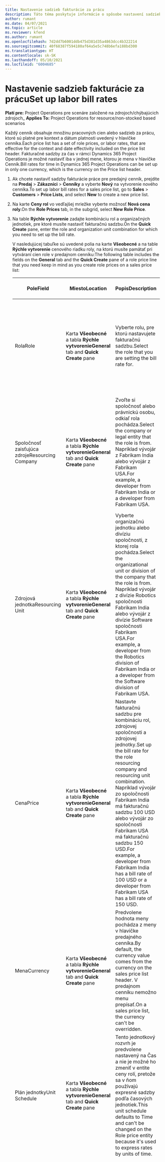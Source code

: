 ```yaml
---
title: Nastavenie sadzieb fakturácie za prácu
description: Táto téma poskytuje informácie o spôsobe nastavení sadzieb fakturácie práce v Project Operations.
author: rumant
ms.date: 04/07/2021
ms.topic: article
ms.reviewer: kfend
ms.author: rumant
ms.openlocfilehash: 7d2dd7b6001ddb475d381d35a4863dcc4b322214
ms.sourcegitcommit: 40f68387f594180af64a5e5c748b6efa188bd300
ms.translationtype: HT
ms.contentlocale: sk-SK
ms.lasthandoff: 05/10/2021
ms.locfileid: "6004685"
---
```

# <a name="set-up-labor-bill-rates"></a><span data-ttu-id="5f07c-103">Nastavenie sadzieb fakturácie za prácu</span><span class="sxs-lookup"><span data-stu-id="5f07c-103">Set up labor bill rates</span></span>

<span data-ttu-id="5f07c-104">**Platí pre:** Project Operations pre scenáre založené na zdrojoch/chýbajúcich zdrojoch</span><span class="sxs-lookup"><span data-stu-id="5f07c-104">_ **Applies To:** Project Operations for resource/non-stocked based scenarios</span></span>

<span data-ttu-id="5f07c-105">Každý cenník obsahuje množinu pracovných cien alebo sadzieb za prácu, ktoré sú platné pre kontext a dátum platnosti uvedený v hlavičke cenníka.</span><span class="sxs-lookup"><span data-stu-id="5f07c-105">Each price list has a set of role prices, or labor rates, that are effective for the context and date effectivity included on the price list header.</span></span> <span data-ttu-id="5f07c-106">Fakturačné sadzby za čas v rámci Dynamics 365 Project Operations je možné nastaviť iba v jednej mene, ktorou je mena v hlavičke Cenník.</span><span class="sxs-lookup"><span data-stu-id="5f07c-106">Bill rates for time in Dynamics 365 Project Operations can be set up in only one currency, which is the currency on the Price list header.</span></span>

1. <span data-ttu-id="5f07c-107">Ak chcete nastaviť sadzby fakturácie práce pre predajný cenník, prejdite na **Predaj** > **Zákazníci** > **Cenníky** a vyberte **Nový** na vytvorenie nového cenníka.</span><span class="sxs-lookup"><span data-stu-id="5f07c-107">To set up labor bill rates for a sales price list, go to **Sales** > **Customers** > **Price Lists**, and select **New** to create a new price list.</span></span> 
2. <span data-ttu-id="5f07c-108">Na karte **Ceny rol** vo vedľajšej mriežke vyberte možnosť **Nová cena roly**.</span><span class="sxs-lookup"><span data-stu-id="5f07c-108">On the **Role Prices** tab, in the subgrid, select **New Role Price**.</span></span> 
3. <span data-ttu-id="5f07c-109">Na table **Rýchle vytvorenie** zadajte kombináciu rol a organizačných jednotiek, pre ktoré musíte nastaviť fakturačnú sadzbu.</span><span class="sxs-lookup"><span data-stu-id="5f07c-109">On the **Quick Create** pane, enter the role and organization unit combination for which you need to set up the bill rate.</span></span>

   <span data-ttu-id="5f07c-110">V nasledujúcej tabuľke sú uvedené polia na karte **Všeobecné** a na table **Rýchle vytvorenie** cenového riadku roly, na ktorú musíte pamätať pri vytváraní cien role v predajnom cenníku:</span><span class="sxs-lookup"><span data-stu-id="5f07c-110">The following table includes the fields on the **General** tab and the **Quick Create** pane of a role price line that you need keep in mind as you create role prices on a sales price list:</span></span>

    | <span data-ttu-id="5f07c-111">Pole</span><span class="sxs-lookup"><span data-stu-id="5f07c-111">Field</span></span> | <span data-ttu-id="5f07c-112">Miesto</span><span class="sxs-lookup"><span data-stu-id="5f07c-112">Location</span></span> | <span data-ttu-id="5f07c-113">Popis</span><span class="sxs-lookup"><span data-stu-id="5f07c-113">Description</span></span> | <span data-ttu-id="5f07c-114">Nadväzujúci vplyv</span><span class="sxs-lookup"><span data-stu-id="5f07c-114">Downstream impact</span></span> |
    | --- | --- | --- | --- |
    | <span data-ttu-id="5f07c-115">Rola</span><span class="sxs-lookup"><span data-stu-id="5f07c-115">Role</span></span> | <span data-ttu-id="5f07c-116">Karta **Všeobecné** a tabla **Rýchle vytvorenie**</span><span class="sxs-lookup"><span data-stu-id="5f07c-116">**General** tab and **Quick Create** pane</span></span> | <span data-ttu-id="5f07c-117">Vyberte rolu, pre ktorú nastavujete fakturačnú sadzbu.</span><span class="sxs-lookup"><span data-stu-id="5f07c-117">Select the role that you are setting the bill rate for.</span></span> | <span data-ttu-id="5f07c-118">Rola pri prichádzajúcom odhade alebo skutočná hodnota bude porovnaná s týmto riadkom, aby sa štandardne nastavila sadzba fakturácie.</span><span class="sxs-lookup"><span data-stu-id="5f07c-118">Role on the incoming estimate or actual will be matched against this line to default bill rate of the role.</span></span> |
    | <span data-ttu-id="5f07c-119">Spoločnosť zaisťujúca zdroje</span><span class="sxs-lookup"><span data-stu-id="5f07c-119">Resourcing Company</span></span> | <span data-ttu-id="5f07c-120">Karta **Všeobecné** a tabla **Rýchle vytvorenie**</span><span class="sxs-lookup"><span data-stu-id="5f07c-120">**General** tab and **Quick Create** pane</span></span> | <span data-ttu-id="5f07c-121">Zvoľte si spoločnosť alebo právnickú osobu, odkiaľ rola pochádza.</span><span class="sxs-lookup"><span data-stu-id="5f07c-121">Select the company or legal entity that the role is from.</span></span> <span data-ttu-id="5f07c-122">Napríklad vývojár z Fabrikam India alebo vývojár z Fabrikam USA.</span><span class="sxs-lookup"><span data-stu-id="5f07c-122">For example, a developer from Fabrikam India or a developer from Fabrikam USA.</span></span> | <span data-ttu-id="5f07c-123">Zdrojová spoločnosť pri prichádzajúcom odhade alebo skutočná bude porovnaná s týmto riadkom, aby sa štandardne nastavili fakturačnú sadzbu.</span><span class="sxs-lookup"><span data-stu-id="5f07c-123">The resourcing company on the incoming estimate or actual will be matched against this line to default the bill rate of the role.</span></span> |
    | <span data-ttu-id="5f07c-124">Zdrojová jednotka</span><span class="sxs-lookup"><span data-stu-id="5f07c-124">Resourcing Unit</span></span> | <span data-ttu-id="5f07c-125">Karta **Všeobecné** a tabla **Rýchle vytvorenie**</span><span class="sxs-lookup"><span data-stu-id="5f07c-125">**General** tab and **Quick Create** pane</span></span> | <span data-ttu-id="5f07c-126">Vyberte organizačnú jednotku alebo divíziu spoločnosti, z ktorej rola pochádza.</span><span class="sxs-lookup"><span data-stu-id="5f07c-126">Select the organizational unit or division of the company that the role is from.</span></span> <span data-ttu-id="5f07c-127">Napríklad vývojár z divízie Robotics spoločnosti Fabrikam India alebo vývojár z divízie Software spoločnosti Fabrikam USA.</span><span class="sxs-lookup"><span data-stu-id="5f07c-127">For example, a developer from the Robotics division of Fabrikam India or a developer from the Software division of Fabrikam USA.</span></span> | <span data-ttu-id="5f07c-128">Zdrojová jednotka pri prichádzajúcom odhade alebo skutočná bude porovnaná s týmto riadkom, aby sa štandardne nastavili fakturačnú sadzbu.</span><span class="sxs-lookup"><span data-stu-id="5f07c-128">The resourcing unit on the incoming estimate or actual will be matched against this line to default the bill rate of the role.</span></span> |
    | <span data-ttu-id="5f07c-129">Cena</span><span class="sxs-lookup"><span data-stu-id="5f07c-129">Price</span></span> | <span data-ttu-id="5f07c-130">Karta **Všeobecné** a tabla **Rýchle vytvorenie**</span><span class="sxs-lookup"><span data-stu-id="5f07c-130">**General** tab and **Quick Create** pane</span></span> | <span data-ttu-id="5f07c-131">Nastavte fakturačnú sadzbu pre kombináciu rol, zdrojovej spoločnosti a zdrojovej jednotky.</span><span class="sxs-lookup"><span data-stu-id="5f07c-131">Set up the bill rate for the role resourcing company and resourcing unit combination.</span></span> <span data-ttu-id="5f07c-132">Napríklad vývojár zo spoločnosti Fabrikam India má fakturačnú sadzbu 100 USD alebo vývojár zo spoločnosti Fabrikam USA má fakturačnú sadzbu 150 USD.</span><span class="sxs-lookup"><span data-stu-id="5f07c-132">For example, a developer from Fabrikam India has a bill rate of 100 USD or a developer from Fabrikam USA has a bill rate of 150 USD.</span></span> | <span data-ttu-id="5f07c-133">Táto cena je predvolenou fakturačnou sadzbou, ktorá predvolene zodpovedá jednotkovým cenám na prichádzajúci odhad alebo skutočný riadok pre triedu transakcie Čas.</span><span class="sxs-lookup"><span data-stu-id="5f07c-133">This price is the default bill rate on the per unit price of the incoming estimate or actual line for Time transaction class.</span></span> |
    | <span data-ttu-id="5f07c-134">Mena</span><span class="sxs-lookup"><span data-stu-id="5f07c-134">Currency</span></span> | <span data-ttu-id="5f07c-135">Karta **Všeobecné** a tabla **Rýchle vytvorenie**</span><span class="sxs-lookup"><span data-stu-id="5f07c-135">**General** tab and **Quick Create** pane</span></span>| <span data-ttu-id="5f07c-136">Predvolene hodnota meny pochádza z meny v hlavičke predajného cenníka.</span><span class="sxs-lookup"><span data-stu-id="5f07c-136">By default, the currency value comes from the currency on the sales price list header.</span></span> <span data-ttu-id="5f07c-137">V predajnom cenníku nemožno menu prepísať.</span><span class="sxs-lookup"><span data-stu-id="5f07c-137">On a sales price list, the currency can't be overridden.</span></span> | <span data-ttu-id="5f07c-138">Táto mena je predvolenou menou jednotkovým cenám na prichádzajúci skutočný riadok pre triedu transakcie času pre predaj.</span><span class="sxs-lookup"><span data-stu-id="5f07c-138">This currency is the default currency on the per unit price of the incoming actual sales line for Time transaction class.</span></span> |
    | <span data-ttu-id="5f07c-139">Plán jednotky</span><span class="sxs-lookup"><span data-stu-id="5f07c-139">Unit Schedule</span></span> | <span data-ttu-id="5f07c-140">Karta **Všeobecné** a tabla **Rýchle vytvorenie**</span><span class="sxs-lookup"><span data-stu-id="5f07c-140">**General** tab and **Quick Create** pane</span></span> | <span data-ttu-id="5f07c-141">Tento jednotkový rozvrh je predvolene nastavený na Čas a nie je možné ho zmeniť v entite ceny rolí, pretože sa v ňom používajú expresné sadzby podľa časových jednotiek.</span><span class="sxs-lookup"><span data-stu-id="5f07c-141">This unit schedule defaults to Time and can't be changed on the Role price entity because it's used to express rates by units of time.</span></span> | <span data-ttu-id="5f07c-142">Toto pole nemá žiadny následný dopad.</span><span class="sxs-lookup"><span data-stu-id="5f07c-142">There is no downstream impact for this field.</span></span> |
    | <span data-ttu-id="5f07c-143">Jednotka</span><span class="sxs-lookup"><span data-stu-id="5f07c-143">Unit</span></span> | <span data-ttu-id="5f07c-144">Karta **Všeobecné** a tabla **Rýchle vytvorenie**</span><span class="sxs-lookup"><span data-stu-id="5f07c-144">**General** tab and **Quick Create** pane</span></span> | <span data-ttu-id="5f07c-145">Hodnota jednotky pochádza z poľa **Jednotka času** v hlavičke cenníka obstarávacej ceny.</span><span class="sxs-lookup"><span data-stu-id="5f07c-145">The unit value comes from the **Time Unit** field on the sales price list header.</span></span> <span data-ttu-id="5f07c-146">Hodnotu však možno prepísať.</span><span class="sxs-lookup"><span data-stu-id="5f07c-146">But the value can be overridden.</span></span> <span data-ttu-id="5f07c-147">Napríklad vývojár zo spoločnosti Fabrikam India má fakturačnú sadzbu 1000 USD na **indický pracovný deň**.</span><span class="sxs-lookup"><span data-stu-id="5f07c-147">For example, a developer from Fabrikam India has bill rate of 1000 USD per **India Day**.</span></span> <span data-ttu-id="5f07c-148">Vývojár zo spoločnosti Fabrikam USA má fakturačnú sadzbu 1500 USD za **pracovný deň v USA**.</span><span class="sxs-lookup"><span data-stu-id="5f07c-148">A developer from Fabrikam USA has a bill rate of 1500 USD per **US Day**.</span></span> | <span data-ttu-id="5f07c-149">Systém používa systém jednotiek a prepočet na základné jednotky na výpočet jednotkových nákladov na výpočet predvolenej ceny za jednotku na prichádzajúcom odhade alebo skutočnom riadku.</span><span class="sxs-lookup"><span data-stu-id="5f07c-149">When the per unit price defaults on an incoming estimate or actual line, the system uses the system of units and conversion in base units to calculate a per unit price.</span></span> <span data-ttu-id="5f07c-150">Napríklad odhad na 10 pracovných dní v Indii za prácu pre vývojára z Indie a jednotka **Pracovný deň v Indii** je definovaná ako 10 hodín.</span><span class="sxs-lookup"><span data-stu-id="5f07c-150">For example, the estimate is for 10 **India Days** worth of work for a Developer from India, and the unit India Day is defined as 10 hours.</span></span> <span data-ttu-id="5f07c-151">Pri stanovení ceny na tomto riadku odhadu aplikácia vypočíta jednotkovú cenu z odhadu ako 1000 USD/10 hodín = 100 USD za hodinu.</span><span class="sxs-lookup"><span data-stu-id="5f07c-151">When pricing that estimate line, the application calculates the unit price on the estimate as 1000 USD/10 hours = 100 USD per hour.</span></span> |

## <a name="transfer-pricing-or-set-up-bill-rates-for-resources-from-other-organizational-units-or-divisions"></a><span data-ttu-id="5f07c-152">Transferové ceny alebo nastavenie fakturačných sadzieb pre zdroje z iných organizačných jednotiek alebo divízií</span><span class="sxs-lookup"><span data-stu-id="5f07c-152">Transfer pricing or set up bill rates for resources from other organizational units or divisions</span></span> 

<span data-ttu-id="5f07c-153">Projektové spoločnosti často na prácu na projektoch využívajú zamestnancov z rôznych právnických osôb a rôznych divízií v rámci právnickej osoby.</span><span class="sxs-lookup"><span data-stu-id="5f07c-153">Project-based companies often use employees from different legal entities and different divisions within the legal entity to work on projects.</span></span> <span data-ttu-id="5f07c-154">Projekty možno realizovať z istej právnickej osoby a divízie, kým zamestnanci alebo konzultanti pracujúci na projekte môžu pochádzať z rovnakej či odlišnej právnickej osoby či divízie.</span><span class="sxs-lookup"><span data-stu-id="5f07c-154">Projects can be executed from a certain legal entity and division while the employees or consultants that work on the projects could come from the same legal entity and division or from a different one.</span></span> <span data-ttu-id="5f07c-155">Projekt by mohol pozostávať aj z kombinácie ľudí z rôznych právnických osôb a divízií.</span><span class="sxs-lookup"><span data-stu-id="5f07c-155">The project could also be made up of a combination of people from different legal entities and divisions.</span></span> <span data-ttu-id="5f07c-156">V rámci Project Operations je právnickou osobou, ktorá vlastní dodávku projektu, **Vlastniaca spoločnosť** a divízia, ktorá vlastní dodávku, je **Zmluvná jednotka**.</span><span class="sxs-lookup"><span data-stu-id="5f07c-156">In Project Operations, the legal entity that owns the delivery of the project is called the **Owning Company** and division that owns the delivery is called the **Contracting Unit**.</span></span> <span data-ttu-id="5f07c-157">Ďalšími inými právnickými osobami, ktoré poskytujú zdroje, sú **Spoločnosti zabezpečujúce zdroje** a divízie, ktoré poskytujú zdroje, sú **Zdrojové jednotky**.</span><span class="sxs-lookup"><span data-stu-id="5f07c-157">All the other legal entities that provide resources are called **Resourcing Companies** and the divisions that provide resources are called **Resourcing Units**.</span></span> <span data-ttu-id="5f07c-158">Kvôli rozdielom v nákladoch na pracovnú silu v rôznych geografických oblastiach a na trhoch práce po celom svete sú fakturačné sadzby za prácu pre rôzne geografické oblasti tiež odlišné.</span><span class="sxs-lookup"><span data-stu-id="5f07c-158">Because of the differences in labor costs across various geographies and labor markets across the world, bill rates for labor are also set up differently for different geographies.</span></span>

<span data-ttu-id="5f07c-159">Napríklad vývojárovi z divízie Robotics spoločnosti Fabrikam India pracujúcej na projekte v USA je fakturovaná sadzba 100 USD za hodinu.</span><span class="sxs-lookup"><span data-stu-id="5f07c-159">For example, a developer from the Robotics division of Fabrikam India working on US project is billed at the rate of 100 USD per hour.</span></span> <span data-ttu-id="5f07c-160">Vývojárovi z divízie Robotics spoločnosti Fabrikam US, ktorý pracuje na projekte USA, je účtovaná sadzba 150 USD za hodinu.</span><span class="sxs-lookup"><span data-stu-id="5f07c-160">A developer from the Robotics division of Fabrikam US working on US Project is billed at 150 USD per hour.</span></span> 

### <a name="example-set-up-a-bill-rate"></a><span data-ttu-id="5f07c-161">Príklad: Nastavte fakturačnú sadzbu</span><span class="sxs-lookup"><span data-stu-id="5f07c-161">Example: Set up a bill rate</span></span> 

1. <span data-ttu-id="5f07c-162">Vytvorte predajný cenník s názvom *Sadzby fakturácie Fabrikam US* a nastavte účinnosť dátumu.</span><span class="sxs-lookup"><span data-stu-id="5f07c-162">Create a sales price list called *Fabrikam US Bill Rates* and set the date effectivity.</span></span>
2. <span data-ttu-id="5f07c-163">V predajnom cenníku zadajte nasledujúce informácie o sadzbe:</span><span class="sxs-lookup"><span data-stu-id="5f07c-163">In the sales price list, enter the following rate information:</span></span>

    | <span data-ttu-id="5f07c-164">Rola</span><span class="sxs-lookup"><span data-stu-id="5f07c-164">Role</span></span> | <span data-ttu-id="5f07c-165">Spoločnosť zaisťujúca zdroje</span><span class="sxs-lookup"><span data-stu-id="5f07c-165">Resourcing company</span></span> | <span data-ttu-id="5f07c-166">Zdrojová jednotka</span><span class="sxs-lookup"><span data-stu-id="5f07c-166">Resourcing unit</span></span> | <span data-ttu-id="5f07c-167">Sadzba fakturácie</span><span class="sxs-lookup"><span data-stu-id="5f07c-167">Bill rate</span></span> |
    | --- | --- | --- | --- |
    | <span data-ttu-id="5f07c-168">Vývojár</span><span class="sxs-lookup"><span data-stu-id="5f07c-168">Developer</span></span> | <span data-ttu-id="5f07c-169">Fabrikam India</span><span class="sxs-lookup"><span data-stu-id="5f07c-169">Fabrikam India</span></span> | <span data-ttu-id="5f07c-170">Fabrikam India – Robotics</span><span class="sxs-lookup"><span data-stu-id="5f07c-170">Fabrikam India - Robotics</span></span> | <span data-ttu-id="5f07c-171">$100</span><span class="sxs-lookup"><span data-stu-id="5f07c-171">$100</span></span> |
    | <span data-ttu-id="5f07c-172">Vývojár</span><span class="sxs-lookup"><span data-stu-id="5f07c-172">Developer</span></span> | <span data-ttu-id="5f07c-173">Fabrikam Philippines</span><span class="sxs-lookup"><span data-stu-id="5f07c-173">Fabrikam Philippines</span></span> | <span data-ttu-id="5f07c-174">Fabrikam Philippines – Robotics</span><span class="sxs-lookup"><span data-stu-id="5f07c-174">Fabrikam Philippines - Robotics</span></span> | <span data-ttu-id="5f07c-175">$ 90</span><span class="sxs-lookup"><span data-stu-id="5f07c-175">$90</span></span> |
    | <span data-ttu-id="5f07c-176">Vývojár</span><span class="sxs-lookup"><span data-stu-id="5f07c-176">Developer</span></span> | <span data-ttu-id="5f07c-177">Fabrikam US</span><span class="sxs-lookup"><span data-stu-id="5f07c-177">Fabrikam US</span></span> | <span data-ttu-id="5f07c-178">Fabrikam US – Robotics</span><span class="sxs-lookup"><span data-stu-id="5f07c-178">Fabrikam US - Robotics</span></span> | <span data-ttu-id="5f07c-179">$ 150</span><span class="sxs-lookup"><span data-stu-id="5f07c-179">$150</span></span> |

3. <span data-ttu-id="5f07c-180">Pripojte predajný cenník, **Sadzby fakturácie Fabrikam US** do cenníka projektu projektovej zmluvy alebo na určitý účet.</span><span class="sxs-lookup"><span data-stu-id="5f07c-180">Attach the sales price list, **Fabrikam US Bill rates** to the project price list of the project contract or to a certain account.</span></span>


[!INCLUDE[footer-include](../includes/footer-banner.md)]
